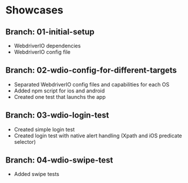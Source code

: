 # Showcases

## Branch: 01-initial-setup
- WebdriverIO dependencies
- WebdriverIO config file

## Branch: 02-wdio-config-for-different-targets
- Separated WebdriverIO config files and capabilities for each OS
- Added npm script for ios  and android
- Created one test that launchs the app 

## Branch: 03-wdio-login-test
- Created simple login test
- Created login test with native alert handling (Xpath and iOS predicate selector)

## Branch: 04-wdio-swipe-test
- Added swipe tests